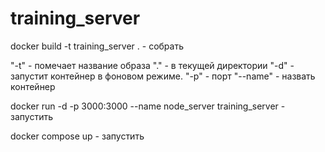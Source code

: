 # training_server

docker build -t training_server . - собрать

"-t" - помечает название образа
"." - в текущей директории
"-d" - запустит контейнер в фоновом режиме. 
"-p" - порт
"--name" - назвать контейнер

docker run -d -p 3000:3000 --name node_server training_server - запустить


docker compose up - запустить
